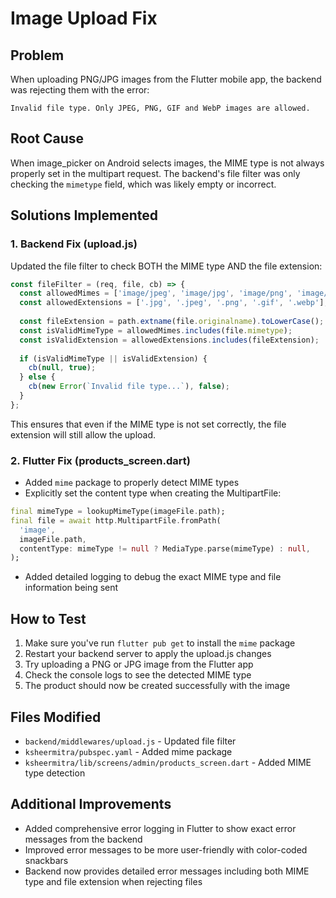 # Image Upload Fix

## Problem
When uploading PNG/JPG images from the Flutter mobile app, the backend was rejecting them with the error:
```
Invalid file type. Only JPEG, PNG, GIF and WebP images are allowed.
```

## Root Cause
When image_picker on Android selects images, the MIME type is not always properly set in the multipart request. The backend's file filter was only checking the `mimetype` field, which was likely empty or incorrect.

## Solutions Implemented

### 1. Backend Fix (upload.js)
Updated the file filter to check BOTH the MIME type AND the file extension:
```javascript
const fileFilter = (req, file, cb) => {
  const allowedMimes = ['image/jpeg', 'image/jpg', 'image/png', 'image/gif', 'image/webp'];
  const allowedExtensions = ['.jpg', '.jpeg', '.png', '.gif', '.webp'];
  
  const fileExtension = path.extname(file.originalname).toLowerCase();
  const isValidMimeType = allowedMimes.includes(file.mimetype);
  const isValidExtension = allowedExtensions.includes(fileExtension);
  
  if (isValidMimeType || isValidExtension) {
    cb(null, true);
  } else {
    cb(new Error(`Invalid file type...`), false);
  }
};
```

This ensures that even if the MIME type is not set correctly, the file extension will still allow the upload.

### 2. Flutter Fix (products_screen.dart)
- Added `mime` package to properly detect MIME types
- Explicitly set the content type when creating the MultipartFile:
```dart
final mimeType = lookupMimeType(imageFile.path);
final file = await http.MultipartFile.fromPath(
  'image',
  imageFile.path,
  contentType: mimeType != null ? MediaType.parse(mimeType) : null,
);
```

- Added detailed logging to debug the exact MIME type and file information being sent

## How to Test
1. Make sure you've run `flutter pub get` to install the `mime` package
2. Restart your backend server to apply the upload.js changes
3. Try uploading a PNG or JPG image from the Flutter app
4. Check the console logs to see the detected MIME type
5. The product should now be created successfully with the image

## Files Modified
- `backend/middlewares/upload.js` - Updated file filter
- `ksheermitra/pubspec.yaml` - Added mime package
- `ksheermitra/lib/screens/admin/products_screen.dart` - Added MIME type detection

## Additional Improvements
- Added comprehensive error logging in Flutter to show exact error messages from the backend
- Improved error messages to be more user-friendly with color-coded snackbars
- Backend now provides detailed error messages including both MIME type and file extension when rejecting files

